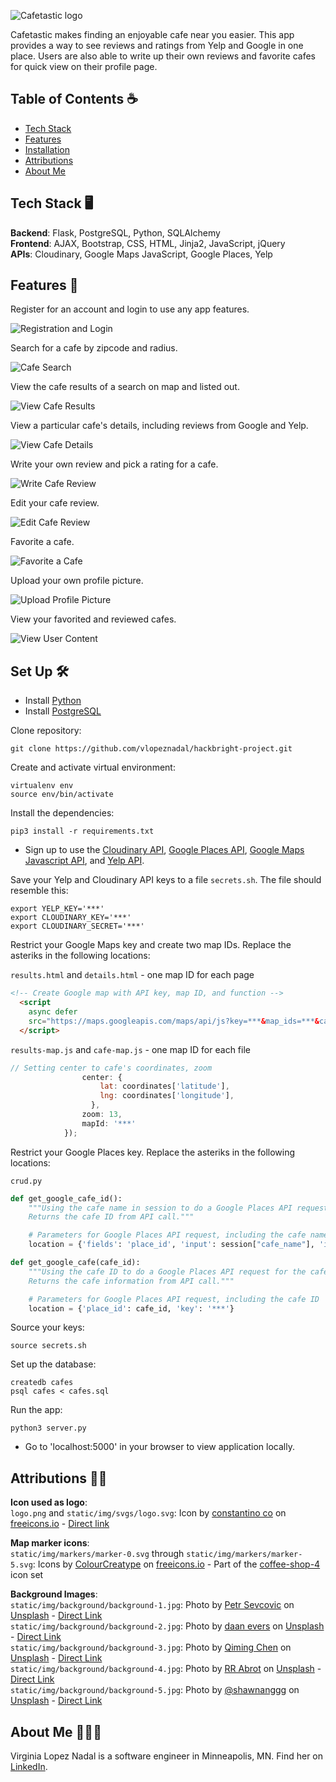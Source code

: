![Cafetastic logo](https://github.com/vlopeznadal/hackbright-project/blob/main/logo.png?raw=true "Cafetastic")

Cafetastic makes finding an enjoyable cafe near you easier. This app provides a way to see reviews and ratings from Yelp and Google in one place. Users are also able to write up their own reviews and favorite cafes for quick view on their profile page.

## Table of Contents ☕️
* [Tech Stack](#tech-stack)
* [Features](#features)
* [Installation](#installation)
* [Attributions](#attributions)
* [About Me](#about-me)

## <a name="tech-stack"></a>Tech Stack 🖥

**Backend**:  Flask, PostgreSQL, Python, SQLAlchemy <br/>
**Frontend**:  AJAX, Bootstrap, CSS, HTML, Jinja2, JavaScript, jQuery <br/>
**APIs**:  Cloudinary, Google Maps JavaScript, Google Places, Yelp

## <a name="features"></a>Features 🔎

Register for an account and login to use any app features.

![Registration and Login](/static/img/gifs/register-login.gif)

Search for a cafe by zipcode and radius.

![Cafe Search](/static/img/gifs/search-cafes.gif)

View the cafe results of a search on map and listed out.

![View Cafe Results](/static/img/gifs/see-results.gif)

View a particular cafe's details, including reviews from Google and Yelp.

![View Cafe Details](/static/img/gifs/view-details.gif)

Write your own review and pick a rating for a cafe.

![Write Cafe Review](/static/img/gifs/write-review.gif)

Edit your cafe review.

![Edit Cafe Review](/static/img/gifs/edit-review.gif)

Favorite a cafe.

![Favorite a Cafe](/static/img/gifs/fav-cafe.gif)

Upload your own profile picture.

![Upload Profile Picture](/static/img/gifs/upload-pic.gif)

View your favorited and reviewed cafes.

![View User Content](/static/img/gifs/view-favs-reviews.gif)


## <a name="installation"></a>Set Up 🛠

* Install [Python](https://www.python.org/downloads/) <br/>
* Install [PostgreSQL](https://www.postgresql.org/download/)

Clone repository:
```
git clone https://github.com/vlopeznadal/hackbright-project.git
```

Create and activate virtual environment:
```
virtualenv env
source env/bin/activate
```

Install the dependencies:
```
pip3 install -r requirements.txt
```
* Sign up to use the [Cloudinary API](https://cloudinary.com), [Google Places API](https://developers.google.com/maps), [Google Maps Javascript API](https://developers.google.com/maps), and [Yelp API](https://www.yelp.com/developers).

Save your Yelp and Cloudinary API keys to a file `secrets.sh`. The file should resemble this:
```
export YELP_KEY='***'
export CLOUDINARY_KEY='***'
export CLOUDINARY_SECRET='***'
```
Restrict your Google Maps key and create two map IDs. Replace the asteriks in the following locations:

`results.html` and `details.html` - one map ID for each page
```html
<!-- Create Google map with API key, map ID, and function -->
  <script
    async defer
    src="https://maps.googleapis.com/maps/api/js?key=***&map_ids=***&callback=initMap">
  </script>
```
`results-map.js` and `cafe-map.js` - one map ID for each file
```javascript
// Setting center to cafe's coordinates, zoom
                center: {
                    lat: coordinates['latitude'],
                    lng: coordinates['longitude'],
                  },
				zoom: 13,
                mapId: '***'
            });
```
Restrict your Google Places key. Replace the asteriks in the following locations:

`crud.py`
```python
def get_google_cafe_id():
    """Using the cafe name in session to do a Google Places API request for the cafe's ID.
    Returns the cafe ID from API call."""

    # Parameters for Google Places API request, including the cafe name from session
    location = {'fields': 'place_id', 'input': session["cafe_name"], 'inputtype': 'textquery', 'key': '***'} 
```

```python
def get_google_cafe(cafe_id):
    """Using the cafe ID to do a Google Places API request for the cafe information.
    Returns the cafe information from API call."""

    # Parameters for Google Places API request, including the cafe ID
    location = {'place_id': cafe_id, 'key': '***'} 
```

Source your keys:
```
source secrets.sh
```
Set up the database:
```
createdb cafes
psql cafes < cafes.sql
```

Run the app:
```
python3 server.py
```

* Go to 'localhost:5000' in your browser to view application locally.

## <a name="attributions"></a>Attributions 🙏🏻

**Icon used as logo**: <br/>
`logo.png` and `static/img/svgs/logo.svg`: Icon by [constantino co](https://freeicons.io/profile/3156) on [freeicons.io](https://freeicons.io) - [Direct link](https://freeicons.io/download-free-35-nz-coffee-icons-for-commercial-use/top-view-coffee-cup-icon-icon-34767#)

**Map marker icons**: <br/>
`static/img/markers/marker-0.svg` through `static/img/markers/marker-5.svg`: Icons by [ColourCreatype](https://freeicons.io/profile/5790) on [freeicons.io](https://freeicons.io) - Part of the [coffee-shop-4](https://freeicons.io/icon-list/coffe-shop-4) icon set

**Background Images**: <br/>
`static/img/background/background-1.jpg`: Photo by [Petr Sevcovic](https://unsplash.com/@sevcovic23?utm_source=unsplash&utm_medium=referral&utm_content=creditCopyText) on [Unsplash](https://unsplash.com/?utm_source=unsplash&utm_medium=referral&utm_content=creditCopyText) - [Direct Link](https://unsplash.com/photos/qE1jxYXiwOA) <br/>
`static/img/background/background-2.jpg`: Photo by [daan evers](https://unsplash.com/@daanelise?utm_source=unsplash&utm_medium=referral&utm_content=creditCopyText) on [Unsplash](https://unsplash.com/?utm_source=unsplash&utm_medium=referral&utm_content=creditCopyText) - [Direct Link](https://unsplash.com/photos/tKN1WXrzQ3s) <br/>
`static/img/background/background-3.jpg`: Photo by [Qiming Chen](https://unsplash.com/@acming92?utm_source=unsplash&utm_medium=referral&utm_content=creditCopyText) on [Unsplash](https://unsplash.com/?utm_source=unsplash&utm_medium=referral&utm_content=creditCopyText) - [Direct Link](https://unsplash.com/photos/lzCH2_8qRH8) <br/>
`static/img/background/background-4.jpg`: Photo by [RR Abrot](https://unsplash.com/@rr_abrot?utm_source=unsplash&utm_medium=referral&utm_content=creditCopyText) on [Unsplash](https://unsplash.com/?utm_source=unsplash&utm_medium=referral&utm_content=creditCopyText) - [Direct Link](https://unsplash.com/photos/pNIgH0y3upM) <br/>
`static/img/background/background-5.jpg`: Photo by [@shawnanggg](https://unsplash.com/@shawnanggg?utm_source=unsplash&utm_medium=referral&utm_content=creditCopyText) on [Unsplash](https://unsplash.com/?utm_source=unsplash&utm_medium=referral&utm_content=creditCopyText) - [Direct Link](https://unsplash.com/photos/nmpW_WwwVSc)
  
## <a name="about-me"></a>About Me 👩🏻‍💻
Virginia Lopez Nadal is a software engineer in Minneapolis, MN. Find her on [LinkedIn](https://www.linkedin.com/in/vlopeznadal).
